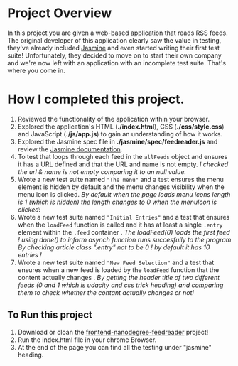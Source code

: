 # Project Overview

In this project you are given a web-based application that reads RSS feeds. The original developer of this application clearly saw the value in testing, they've already included [Jasmine](http://jasmine.github.io/) and even started writing their first test suite! Unfortunately, they decided to move on to start their own company and we're now left with an application with an incomplete test suite. That's where you come in.

# How I completed this project.

1. Reviewed the functionality of the application within your browser.
2. Explored the application's HTML (**./index.html**), CSS (**./css/style.css**) and JavaScript (**./js/app.js**) to gain an understanding of how it works.
3. Explored the Jasmine spec file in **./jasmine/spec/feedreader.js** and review the [Jasmine documentation](http://jasmine.github.io).
4. To test that loops through each feed in the `allFeeds` object and ensures it has a URL defined and that the URL and name  is not empty.
  *I checked the url & name is not empty comparing it to an null value.*
5. Wrote a new test suite named `"The menu"` and a test ensures the menu element is hidden by default and the menu changes visibility when the menu icon is clicked.
  *By default when the page loads menu icons length is 1 (which is hidden) the length changes to 0 when the menuIcon is clicked!*
6. Wrote a new test suite named `"Initial Entries"` and a test that ensures when the `loadFeed` function is called and it has at least a single `.entry` element within the `.feed` container .
    *The loadFeed(0) loads the first feed ! using done() to inform asynch function runs succesfully to the program*
    *By checking article class ".entry" not to be 0 ! by default it has 10 entries !*
7. Wrote a new test suite named `"New Feed Selection"` and a test that ensures when a new feed is loaded by the `loadFeed` function that the content actually changes .
  *By getting the header title of two different feeds (0 and 1 which is udacity and css trick heading) and comparing them to check whether the contant actually changes or not!*

## To Run this project
1. Download or cloan the [frontend-nanodegree-feedreader](https://github.com/priii/frontend-nanodegree-feedreader) project!
2. Run the index.html file in your chrome Browser.
3. At the end of the page you can find all the testing under "jasmine" heading.
